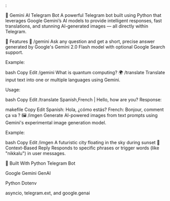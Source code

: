 :

🤖 Gemini AI Telegram Bot
A powerful Telegram bot built using Python that leverages Google Gemini’s AI models to provide intelligent responses, fast translations, and stunning AI-generated images — all directly within Telegram.

🔧 Features
🧠 /gemini
Ask any question and get a short, precise answer generated by Google's Gemini 2.0 Flash model with optional Google Search support.

Example:

bash
Copy
Edit
/gemini What is quantum computing?
🌍 /translate
Translate input text into one or multiple languages using Gemini.

Usage:

bash
Copy
Edit
/translate Spanish,French | Hello, how are you?
Response:

makefile
Copy
Edit
Spanish: Hola, ¿cómo estás?
French: Bonjour, comment ça va ?
🖼️ /imgen
Generate AI-powered images from text prompts using Gemini's experimental image generation model.

Example:

bash
Copy
Edit
/imgen A futuristic city floating in the sky during sunset
👋 Context-Based Reply
Responds to specific phrases or trigger words (like "nikkalu") in user messages.

🧱 Built With
Python Telegram Bot

Google Gemini GenAI

Python Dotenv

asyncio, telegram.ext, and google.genai

